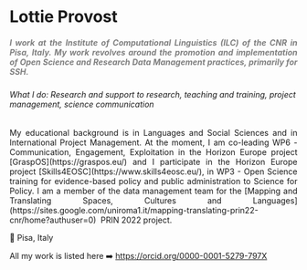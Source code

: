 # Lottie Provost
##### <font color="#7f7f7f"><p align="justify">I work at the Institute of Computational Linguistics (ILC) of the CNR in Pisa, Italy. My work revolves around the promotion and implementation of Open Science and Research Data Management practices, primarily for SSH.</p></font>
###### What I do: Research and support to research, teaching and training, project management, science communication
<p align="justify">My educational background is in Languages and Social Sciences and in International Project Management. At the moment, I am co-leading WP6 - Communication, Engagement, Exploitation in the Horizon Europe project [GraspOS](https://graspos.eu/) and I participate in the Horizon Europe project [Skills4EOSC](https://www.skills4eosc.eu/), in WP3 - Open Science training for evidence-based policy and public administration to Science for Policy. I am a member of the data management team for the [Mapping and Translating Spaces, Cultures and Languages](https://sites.google.com/uniroma1.it/mapping-translating-prin22-cnr/home?authuser=0)  PRIN 2022 project.</p>


📍 Pisa, Italy

All my work is listed here ➡️ https://orcid.org/0000-0001-5279-797X


